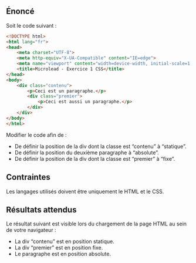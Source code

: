 ## Énoncé

Soit le code suivant : 

```html
<!DOCTYPE html>
<html lang="fr">
<head>
    <meta charset="UTF-8">
    <meta http-equiv="X-UA-Compatible" content="IE=edge">
    <meta name="viewport" content="width=device-width, initial-scale=1.0">
    <title>Microlead - Exercice 1 CSS</title>
</head>
<body>
    <div class="contenu">
		<p>Ceci est un paragraphe.</p>
		<div class="premier">
			<p>Ceci est aussi un paragraphe.</p>
		</div>
	</div>
</body>
</html>
```

Modifier le code afin de :

- De définir la position de la div dont la classe est “contenu” à “statique”.
- De définir la position du deuxième paragraphe à “absolute”.
- De définir la position de la div dont la classe est “premier” à “fixe”.

## Contraintes

Les langages utilisés doivent être uniquement le HTML et le CSS.

## Résultats attendus

Le résultat suivant est visible lors du chargement de la page HTML au sein de votre navigateur :

- La div “contenu” est en position statique.
- La div “premier” est en position fixe.
- Le paragraphe est en position absolute.